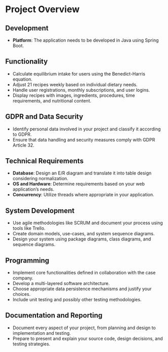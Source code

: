 # Project Overview

## Development
- **Platform**: The application needs to be developed in Java using Spring Boot.

## Functionality
- Calculate equilibrium intake for users using the Benedict-Harris equation.
- Adjust 21 recipes weekly based on individual dietary needs.
- Handle user registrations, monthly subscriptions, and user logins.
- Display recipes with images, ingredients, procedures, time requirements, and nutritional content.

## GDPR and Data Security
- Identify personal data involved in your project and classify it according to GDPR.
- Ensure that data handling and security measures comply with GDPR Article 32.

## Technical Requirements
- **Database**: Design an E/R diagram and translate it into table design considering normalization.
- **OS and Hardware**: Determine requirements based on your web application’s needs.
- **Concurrency**: Utilize threads where appropriate in your application.

## System Development
- Use agile methodologies like SCRUM and document your process using tools like Trello.
- Create domain models, use-cases, and system sequence diagrams.
- Design your system using package diagrams, class diagrams, and sequence diagrams.

## Programming
- Implement core functionalities defined in collaboration with the case company.
- Develop a multi-layered software architecture.
- Choose appropriate data persistence mechanisms and justify your choices.
- Include unit testing and possibly other testing methodologies.

## Documentation and Reporting
- Document every aspect of your project, from planning and design to implementation and testing.
- Prepare to present and explain your source code, design decisions, and testing strategies.